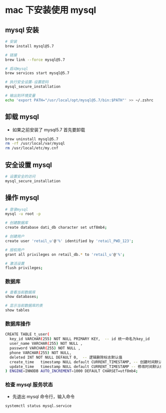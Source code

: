 # mac 下安装使用 mysql

## mysql 安装

```bash
# 安装
brew install mysql@5.7

# 链接
brew link --force mysql@5.7

# 启动mysql
brew services start mysql@5.7

# 执行安全设置-设置密码
mysql_secure_installation

# 输出到环境变量
echo 'export PATH="/usr/local/opt/mysql@5.7/bin:$PATH"' >> ~/.zshrc
```

## 卸载 mysql

- 如果之前安装了 mysql5.7 首先要卸载

```bash
brew uninstall mysql@5.7
rm -rf /usr/local/var/mysql
rm /usr/local/etc/my.cnf
```

## 安全设置 mysql

```bash
# 设置安全的访问
mysql_secure_installation
```

## 操作 mysql

```bash
# 登录mysql
mysql -u root -p

# 创建数据库
create database dati_db character set utf8mb4;

# 创建用户
create user 'retail_u'@'%' identified by 'retail_PWD_123';

# 授权用户
grant all privileges on retail_db.* to 'retail_u'@'%';

# 激活设置
flush privileges;
```

### 数据库

```bash
# 查看当前数据库
show databases;

# 显示当前数据库的表
show tables
```

### 数据库操作

```bash
CREATE TABLE t_user(
  key_id VARCHAR(255) NOT NULL PRIMARY KEY,  -- id 统一命名为key_id
  user_name VARCHAR(255) NOT NULL ,
  password VARCHAR(255) NOT NULL ,
  phone VARCHAR(255) NOT NULL,
  deleted INT NOT NULL DEFAULT 0,  -- 逻辑删除标志默认值
  create_time   timestamp NULL default CURRENT_TIMESTAMP, -- 创建时间默认值
  update_time   timestamp NULL default CURRENT_TIMESTAMP -- 修改时间默认值
) ENGINE=INNODB AUTO_INCREMENT=1000 DEFAULT CHARSET=utf8mb4;
```

### 检查 mysql 服务状态

- 先退出 mysql 命令行，输入命令

```bash
systemctl status mysql.service
```
